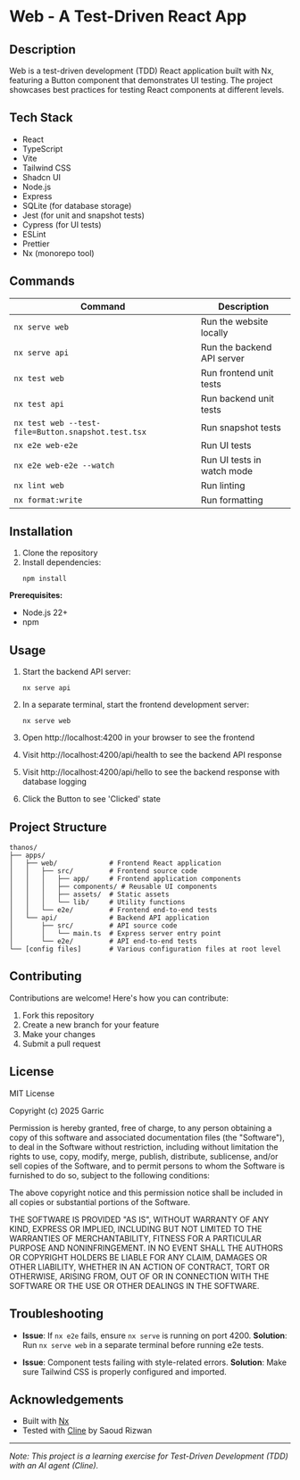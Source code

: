 # Web - A Test-Driven React App

## Description

Web is a test-driven development (TDD) React application built with Nx, featuring a Button component that demonstrates UI testing. The project showcases best practices for testing React components at different levels.

## Tech Stack

- React
- TypeScript
- Vite
- Tailwind CSS
- Shadcn UI
- Node.js
- Express
- SQLite (for database storage)
- Jest (for unit and snapshot tests)
- Cypress (for UI tests)
- ESLint
- Prettier
- Nx (monorepo tool)

## Commands

| Command                                            | Description                |
| -------------------------------------------------- | -------------------------- |
| `nx serve web`                                     | Run the website locally    |
| `nx serve api`                                     | Run the backend API server |
| `nx test web`                                      | Run frontend unit tests    |
| `nx test api`                                      | Run backend unit tests     |
| `nx test web --test-file=Button.snapshot.test.tsx` | Run snapshot tests         |
| `nx e2e web-e2e`                                   | Run UI tests               |
| `nx e2e web-e2e --watch`                           | Run UI tests in watch mode |
| `nx lint web`                                      | Run linting                |
| `nx format:write`                                  | Run formatting             |

## Installation

1. Clone the repository
2. Install dependencies:
   ```
   npm install
   ```

**Prerequisites:**

- Node.js 22+
- npm

## Usage

1. Start the backend API server:

   ```
   nx serve api
   ```

2. In a separate terminal, start the frontend development server:

   ```
   nx serve web
   ```

3. Open http://localhost:4200 in your browser to see the frontend
4. Visit http://localhost:4200/api/health to see the backend API response

5. Visit http://localhost:4200/api/hello to see the backend response with database logging

6. Click the Button to see 'Clicked' state

## Project Structure

```
thanos/
├── apps/
│   ├── web/             # Frontend React application
│   │   ├── src/         # Frontend source code
│   │   │   ├── app/     # Frontend application components
│   │   │   ├── components/ # Reusable UI components
│   │   │   ├── assets/  # Static assets
│   │   │   └── lib/     # Utility functions
│   │   └── e2e/         # Frontend end-to-end tests
│   └── api/             # Backend API application
│       ├── src/         # API source code
│       │   └── main.ts  # Express server entry point
│       └── e2e/         # API end-to-end tests
└── [config files]       # Various configuration files at root level
```

## Contributing

Contributions are welcome! Here's how you can contribute:

1. Fork this repository
2. Create a new branch for your feature
3. Make your changes
4. Submit a pull request

## License

MIT License

Copyright (c) 2025 Garric

Permission is hereby granted, free of charge, to any person obtaining a copy
of this software and associated documentation files (the "Software"), to deal
in the Software without restriction, including without limitation the rights
to use, copy, modify, merge, publish, distribute, sublicense, and/or sell
copies of the Software, and to permit persons to whom the Software is
furnished to do so, subject to the following conditions:

The above copyright notice and this permission notice shall be included in all
copies or substantial portions of the Software.

THE SOFTWARE IS PROVIDED "AS IS", WITHOUT WARRANTY OF ANY KIND, EXPRESS OR
IMPLIED, INCLUDING BUT NOT LIMITED TO THE WARRANTIES OF MERCHANTABILITY,
FITNESS FOR A PARTICULAR PURPOSE AND NONINFRINGEMENT. IN NO EVENT SHALL THE
AUTHORS OR COPYRIGHT HOLDERS BE LIABLE FOR ANY CLAIM, DAMAGES OR OTHER
LIABILITY, WHETHER IN AN ACTION OF CONTRACT, TORT OR OTHERWISE, ARISING FROM,
OUT OF OR IN CONNECTION WITH THE SOFTWARE OR THE USE OR OTHER DEALINGS IN THE
SOFTWARE.

## Troubleshooting

- **Issue**: If `nx e2e` fails, ensure `nx serve` is running on port 4200.
  **Solution**: Run `nx serve web` in a separate terminal before running e2e tests.

- **Issue**: Component tests failing with style-related errors.
  **Solution**: Make sure Tailwind CSS is properly configured and imported.

## Acknowledgements

- Built with [Nx](https://nx.dev/)
- Tested with [Cline](https://github.com/saoudrizwan/cline) by Saoud Rizwan

---

_Note: This project is a learning exercise for Test-Driven Development (TDD) with an AI agent (Cline)._
